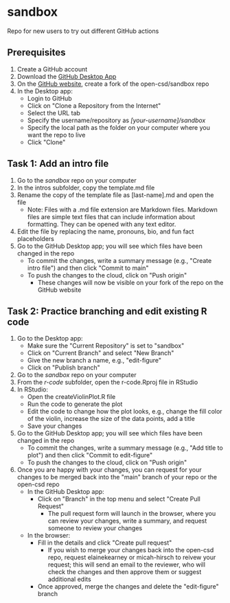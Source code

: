 # sandbox
Repo for new users to try out different GitHub actions

## Prerequisites
1. Create a GitHub account
2. Download the [GitHub Desktop App](https://desktop.github.com/)
3. On the [GitHub website](https://github.com/open-csd/sandbox/), create a fork of the open-csd/sandbox repo
4. In the Desktop app:
   - Login to GitHub
   - Click on "Clone a Repository from the Internet"
   - Select the URL tab
   - Specify the username/repository as _[your-username]/sandbox_
   - Specify the local path as the folder on your computer where you want the repo to live
   - Click "Clone"

## Task 1: Add an intro file
1. Go to the _sandbox_ repo on your computer
2. In the intros subfolder, copy the template.md file
3. Rename the copy of the template file as [last-name].md and open the file
   - Note: Files with a .md file extension are Markdown files. Markdown files are simple text files that can include information about formatting. They can be opened with any text editor.
4. Edit the file by replacing the name, pronouns, bio, and fun fact placeholders
5. Go to the GitHub Desktop app; you will see which files have been changed in the repo
   - To commit the changes, write a summary message (e.g., "Create intro file") and then click "Commit to main"
   - To push the changes to the cloud, click on "Push origin"
      - These changes will now be visible on your fork of the repo on the GitHub website

## Task 2: Practice branching and edit existing R code
1. Go to the Desktop app:
   - Make sure the "Current Repository" is set to "sandbox"
   - Click on "Current Branch" and select "New Branch"
   - Give the new branch a name, e.g., "edit-figure"
   - Click on "Publish branch" 
3. Go to the _sandbox_ repo on your computer
4. From the _r-code_ subfolder, open the r-code.Rproj file in RStudio
5. In RStudio:
   - Open the createViolinPlot.R file
   - Run the code to generate the plot
   - Edit the code to change how the plot looks, e.g., change the fill color of the violin, increase the size of the data points, add a title
   - Save your changes
6. Go to the GitHub Desktop app; you will see which files have been changed in the repo
   - To commit the changes, write a summary message (e.g., "Add title to plot") and then click "Commit to edit-figure"
   - To push the changes to the cloud, click on "Push origin"
7. Once you are happy with your changes, you can request for your changes to be merged back into the "main" branch of your repo or the open-csd repo
   - In the GitHub Desktop app:
      - Click on "Branch" in the top menu and select "Create Pull Request"
         - The pull request form will launch in the browser, where you can review your changes, write a summary, and request someone to review your changes
   - In the browser:
      - Fill in the details and click "Create pull request"
         - If you wish to merge your changes back into the open-csd repo, request elainekearney or micah-hirsch to reivew your request; this will send an email to the reviewer, who will check the changes and then approve them or suggest additional edits
      - Once approved, merge the changes and delete the "edit-figure" branch

